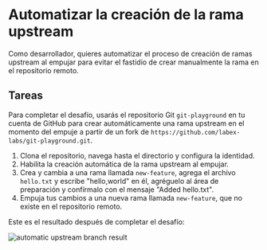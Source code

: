 # Automatizar la creación de la rama upstream

Como desarrollador, quieres automatizar el proceso de creación de ramas upstream al empujar para evitar el fastidio de crear manualmente la rama en el repositorio remoto.

## Tareas

Para completar el desafío, usarás el repositorio Git `git-playground` en tu cuenta de GitHub para crear automáticamente una rama upstream en el momento del empuje a partir de un fork de `https://github.com/labex-labs/git-playground.git`.

1. Clona el repositorio, navega hasta el directorio y configura la identidad.
2. Habilita la creación automática de la rama upstream al empujar.
3. Crea y cambia a una rama llamada `new-feature`, agrega el archivo `hello.txt` y escribe "hello,world" en él, agréguelo al área de preparación y confírmalo con el mensaje "Added hello.txt".
4. Empuja tus cambios a una nueva rama llamada `new-feature`, que no existe en el repositorio remoto.

Este es el resultado después de completar el desafío:

![automatic upstream branch result](../assets/challenge-automatic-push-upstream-step1-1.png)

